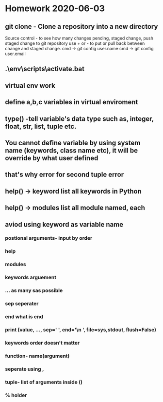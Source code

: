 # Homework 2020-06-03
## git clone  - Clone a repository into a new directory
Source control - to see how many changes pending, staged change, push staged change to git repository  use + or - to put or pull back between change and staged change.
cmd -> git config user.name 
cmd -> git config user.email

## .\env\scripts\activate.bat
## virtual env  work
## define a,b,c variables in virtual enviroment
## type() -tell variable's data type  such as, integer, float, str, list, tuple etc.
## You cannot define variable by using system name (keywords, class name etc), it will be override by what user defined 
## that's why error for second tuple error

## help() -> keyword list  all keywords in Python
## help() -> modules list all module named, each 
## aviod using keyword as variable name

### postional arguments- input by order
### help
### modules
### keywords arguement
### ... as many sas possible
### sep seperater
### end what is end
### print  (value, ..., sep=' ', end='\n ', file=sys,stdout, flush=False)
### keywords order doesn't matter
### function- name(argument)
### seperate using ,
### tuple- list of arguments inside ()
### % holder